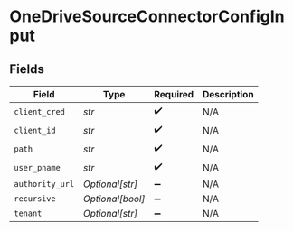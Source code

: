 # OneDriveSourceConnectorConfigInput


## Fields

| Field              | Type               | Required           | Description        |
| ------------------ | ------------------ | ------------------ | ------------------ |
| `client_cred`      | *str*              | :heavy_check_mark: | N/A                |
| `client_id`        | *str*              | :heavy_check_mark: | N/A                |
| `path`             | *str*              | :heavy_check_mark: | N/A                |
| `user_pname`       | *str*              | :heavy_check_mark: | N/A                |
| `authority_url`    | *Optional[str]*    | :heavy_minus_sign: | N/A                |
| `recursive`        | *Optional[bool]*   | :heavy_minus_sign: | N/A                |
| `tenant`           | *Optional[str]*    | :heavy_minus_sign: | N/A                |